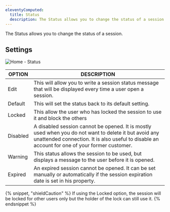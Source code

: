 ```yaml
---
eleventyComputed:
  title: Status
  description: The Status allows you to change the status of a session.
---
```

The Status allows you to change the status of a session.

## Settings

![Home - Status](https://cdnweb.devolutions.net/docs/docs_en_rdm_mac_clip409.png)

| OPTION   | DESCRIPTION |
|----------|-------------|
| Edit     | This will allow you to write a session status message that will be displayed every time a user open a session. |
| Default  | This will set the status back to its default setting. |
| Locked   | This allow the user who has locked the session to use it and block the others |
| Disabled | A disabled session cannot be opened. It is mostly used when you do not want to delete it but avoid any unattended connection. It is also useful to disable an account for one of your former customer. |
| Warning  | This status allows the session to be used, but displays a message to the user before it is opened. |
| Expired  | An expired session cannot be opened. It can be set manually or automatically if the session expiration date is set in his property. |

{% snippet, "shieldCaution" %}
If using the Locked option, the session will be locked for other users only but the holder of the lock can still use it.
{% endsnippet %}


